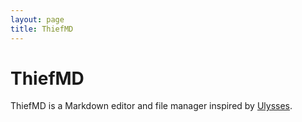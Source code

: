 ```yaml
---
layout: page
title: ThiefMD
---
```


# ThiefMD

ThiefMD is a Markdown editor and file manager inspired by [Ulysses](https://ulysses.app).
